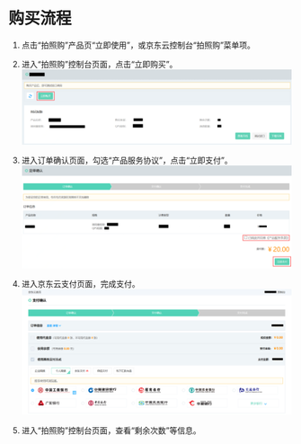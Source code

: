 # 购买流程



1.	点击“拍照购”产品页“立即使用”，或京东云控制台“拍照购”菜单项。


2.	进入“拍照购”控制台页面，点击“立即购买”。
 ![1.png](../../../../image/AI-and-Machine-Learning/lexer/1.png)

3.	进入订单确认页面，勾选“产品服务协议”，点击“立即支付”。
  ![2.png](../../../../image/AI-and-Machine-Learning/lexer/2.png)

4.	进入京东云支付页面，完成支付。
  ![3.png](../../../../image/AI-and-Machine-Learning/lexer/3.png)

5.	进入“拍照购”控制台页面，查看“剩余次数”等信息。

